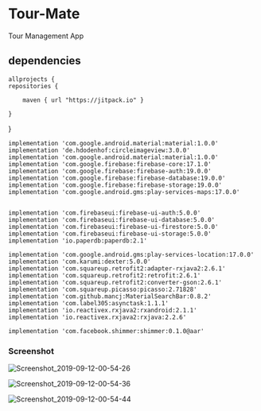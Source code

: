 # Tour-Mate
Tour Management App

## dependencies


    allprojects {
    repositories {
      
        maven { url "https://jitpack.io" }
        
    }
}

    implementation 'com.google.android.material:material:1.0.0'
    implementation 'de.hdodenhof:circleimageview:3.0.0'
    implementation 'com.google.android.material:material:1.0.0'
    implementation 'com.google.firebase:firebase-core:17.1.0'
    implementation 'com.google.firebase:firebase-auth:19.0.0'
    implementation 'com.google.firebase:firebase-database:19.0.0'
    implementation 'com.google.firebase:firebase-storage:19.0.0'
    implementation 'com.google.android.gms:play-services-maps:17.0.0'


    implementation 'com.firebaseui:firebase-ui-auth:5.0.0'
    implementation 'com.firebaseui:firebase-ui-database:5.0.0'
    implementation 'com.firebaseui:firebase-ui-firestore:5.0.0'
    implementation 'com.firebaseui:firebase-ui-storage:5.0.0'
    implementation 'io.paperdb:paperdb:2.1'

    implementation 'com.google.android.gms:play-services-location:17.0.0'
    implementation 'com.karumi:dexter:5.0.0'
    implementation 'com.squareup.retrofit2:adapter-rxjava2:2.6.1'
    implementation 'com.squareup.retrofit2:retrofit:2.6.1'
    implementation 'com.squareup.retrofit2:converter-gson:2.6.1'
    implementation 'com.squareup.picasso:picasso:2.71828'
    implementation 'com.github.mancj:MaterialSearchBar:0.8.2'
    implementation 'com.label305:asynctask:1.1.1'
    implementation 'io.reactivex.rxjava2:rxandroid:2.1.1'
    implementation 'io.reactivex.rxjava2:rxjava:2.2.6'

    implementation 'com.facebook.shimmer:shimmer:0.1.0@aar'
    
    
    
    
   ### Screenshot
   
   
   ![Screenshot_2019-09-12-00-54-26](https://user-images.githubusercontent.com/18536121/64727770-6d786f80-d4fb-11e9-807a-17fda247ea0d.png)


![Screenshot_2019-09-12-00-54-36](https://user-images.githubusercontent.com/18536121/64727862-a3b5ef00-d4fb-11e9-916f-98a46930cf62.png)


![Screenshot_2019-09-12-00-54-44](https://user-images.githubusercontent.com/18536121/64727875-aa446680-d4fb-11e9-8af5-0568a3d691a6.png)
